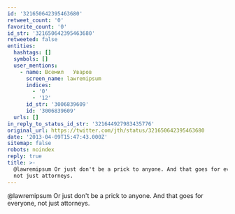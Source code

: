 ```yaml
---
id: '321650642395463680'
retweet_count: '0'
favorite_count: '0'
id_str: '321650642395463680'
retweeted: false
entities:
  hashtags: []
  symbols: []
  user_mentions:
    - name: Всемил   Уваров
      screen_name: lawremipsum
      indices:
        - '0'
        - '12'
      id_str: '3006839609'
      id: '3006839609'
  urls: []
in_reply_to_status_id_str: '321644927983435776'
original_url: https://twitter.com/jth/status/321650642395463680
date: '2013-04-09T15:47:43.000Z'
sitemap: false
robots: noindex
reply: true
title: >-
  @lawremipsum Or just don't be a prick to anyone. And that goes for everyone,
  not just attorneys.
---
```


@lawremipsum Or just don't be a prick to anyone. And that goes for everyone, not just attorneys.